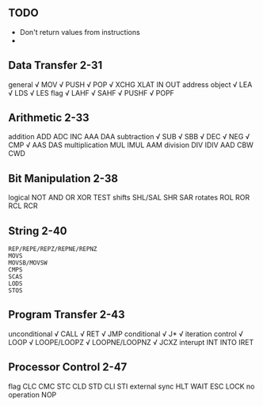 ## TODO
* Don't return values from instructions
*

Data Transfer 2-31
------------------
general
	√ MOV
	√ PUSH
	√ POP
	√ XCHG
	  XLAT
	  IN
	  OUT
address object
	√ LEA
	√ LDS
	√ LES
flag
	√ LAHF
	√ SAHF
	√ PUSHF
	√ POPF

Arithmetic 2-33
---------------
addition
	ADD
	ADC
	INC
	AAA
	DAA
subtraction
	√ SUB
	√ SBB
	√ DEC
	√ NEG
	√ CMP
	√ AAS
	DAS
multiplication
	MUL
	IMUL
	AAM
division
	DIV
	IDIV
	AAD
	CBW
	CWD

Bit Manipulation 2-38
---------------------
logical
	NOT
	AND
	OR
	XOR
	TEST
shifts
	SHL/SAL
	SHR
	SAR
rotates
	ROL
	ROR
	RCL
	RCR

String 2-40
-----------
	REP/REPE/REPZ/REPNE/REPNZ
	MOVS
	MOVSB/MOVSW
	CMPS
	SCAS
	LODS
	STOS

Program Transfer 2-43
---------------------
unconditional
	√ CALL
	√ RET
	√ JMP
conditional
	√ J*
√ iteration control
	√ LOOP
	√ LOOPE/LOOPZ
	√ LOOPNE/LOOPNZ
	√ JCXZ
interupt
	INT
	INTO
	IRET

Processor Control 2-47
----------------------
flag
	CLC
	CMC
	STC
	CLD
	STD
	CLI
	STI
external sync
	HLT
	WAIT
	ESC
	LOCK
no operation
	NOP














